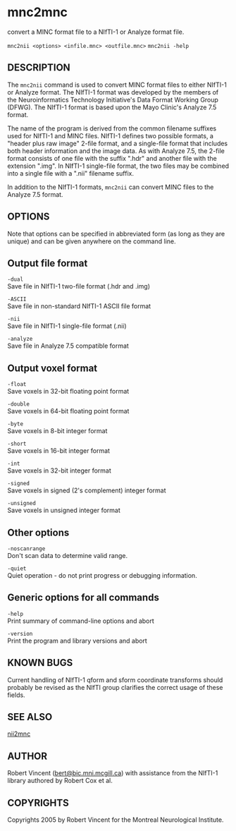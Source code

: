# mnc2mnc

convert a MINC format file to a NIfTI-1 or Analyze format file.

`mnc2nii <options> <infile.mnc> <outfile.mnc>`
`mnc2nii -help`

## DESCRIPTION

The `mnc2nii` command is used to convert MINC format files to either NIfTI-1 or Analyze format. The NIfTI-1 format was developed by the members of the Neuroinformatics Technology Initiative's Data Format Working Group (DFWG). The NIfTI-1 format is based upon the Mayo Clinic's Analyze 7.5 format.

The name of the program is derived from the common filename suffixes used for NIfTI-1 and MINC files. NIfTI-1 defines two possible formats, a "header plus raw image" 2-file format, and a single-file format that includes both header information and the image data. As with Analyze 7.5, the 2-file format consists of one file with the suffix ".hdr" and another file with the extension ".img". In NIfTI-1 single-file format, the two files may be combined into a single file with a ".nii" filename suffix.

In addition to the NIfTI-1 formats, `mnc2nii` can convert MINC files to the Analyze 7.5 format.

## OPTIONS

Note that options can be specified in abbreviated form (as long as they are unique) and can be given anywhere on the command line.

## Output file format

`-dual`  
Save file in NIfTI-1 two-file format (.hdr and .img)

`-ASCII`  
Save file in non-standard NIfTI-1 ASCII file format

`-nii`  
Save file in NIfTI-1 single-file format (.nii)

`-analyze`  
Save file in Analyze 7.5 compatible format

## Output voxel format

`-float`  
Save voxels in 32-bit floating point format

`-double`  
Save voxels in 64-bit floating point format

`-byte`  
Save voxels in 8-bit integer format

`-short`  
Save voxels in 16-bit integer format

`-int`  
Save voxels in 32-bit integer format

`-signed`  
Save voxels in signed (2's complement) integer format

`-unsigned`  
Save voxels in unsigned integer format

## Other options

`-noscanrange`  
Don't scan data to determine valid range.

`-quiet`  
Quiet operation - do not print progress or debugging information.

## Generic options for all commands

`-help`  
Print summary of command-line options and abort

`-version`  
Print the program and library versions and abort

## KNOWN BUGS

Current handling of NIfTI-1 qform and sform coordinate transforms should probably be revised as the NIfTI group clarifies the correct usage of these fields.

## SEE ALSO

[nii2mnc](nii2mnc.md)

## AUTHOR

Robert Vincent (bert@bic.mni.mcgill.ca) with assistance from the NIfTI-1 library authored by Robert Cox et al.

## COPYRIGHTS

Copyrights 2005 by Robert Vincent for the Montreal Neurological Institute.
